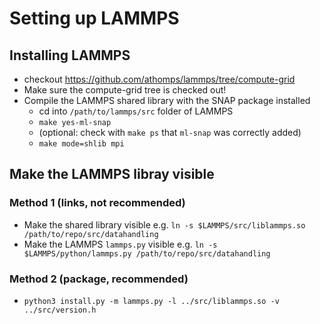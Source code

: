 # Setting up LAMMPS

## Installing LAMMPS

* checkout <https://github.com/athomps/lammps/tree/compute-grid>
* Make sure the compute-grid tree is checked out!
* Compile the LAMMPS shared library with the SNAP package installed
    - cd into `/path/to/lammps/src` folder of LAMMPS
    - `make yes-ml-snap`
    - (optional: check with `make ps` that `ml-snap` was correctly added)
    - `make mode=shlib mpi`

## Make the LAMMPS libray visible

### Method 1 (links, not recommended)

* Make the shared library visible e.g. `ln -s $LAMMPS/src/liblammps.so /path/to/repo/src/datahandling`
* Make the LAMMPS `lammps.py` visible e.g. `ln -s $LAMMPS/python/lammps.py /path/to/repo/src/datahandling`

### Method 2 (package, recommended)

* `python3 install.py -m lammps.py -l ../src/liblammps.so -v ../src/version.h`
